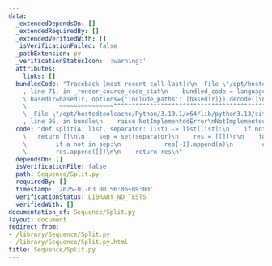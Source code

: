 ```yaml
---
data:
  _extendedDependsOn: []
  _extendedRequiredBy: []
  _extendedVerifiedWith: []
  _isVerificationFailed: false
  _pathExtension: py
  _verificationStatusIcon: ':warning:'
  attributes:
    links: []
  bundledCode: "Traceback (most recent call last):\n  File \"/opt/hostedtoolcache/Python/3.13.1/x64/lib/python3.13/site-packages/onlinejudge_verify/documentation/build.py\"\
    , line 71, in _render_source_code_stat\n    bundled_code = language.bundle(stat.path,\
    \ basedir=basedir, options={'include_paths': [basedir]}).decode()\n          \
    \         ~~~~~~~~~~~~~~~^^^^^^^^^^^^^^^^^^^^^^^^^^^^^^^^^^^^^^^^^^^^^^^^^^^^^^^^^^^^^^^^^^\n\
    \  File \"/opt/hostedtoolcache/Python/3.13.1/x64/lib/python3.13/site-packages/onlinejudge_verify/languages/python.py\"\
    , line 96, in bundle\n    raise NotImplementedError\nNotImplementedError\n"
  code: "def split(A: list, separator: list) -> list[list]:\n    if not A:\n     \
    \   return []\n\n    sep = set(separator)\n    res = [[]]\n\n    for a in A:\n\
    \        if a not in sep:\n            res[-1].append(a)\n        else:\n    \
    \        res.append([])\n\n    return res\n"
  dependsOn: []
  isVerificationFile: false
  path: Sequence/Split.py
  requiredBy: []
  timestamp: '2025-01-03 00:56:06+09:00'
  verificationStatus: LIBRARY_NO_TESTS
  verifiedWith: []
documentation_of: Sequence/Split.py
layout: document
redirect_from:
- /library/Sequence/Split.py
- /library/Sequence/Split.py.html
title: Sequence/Split.py
---
```

